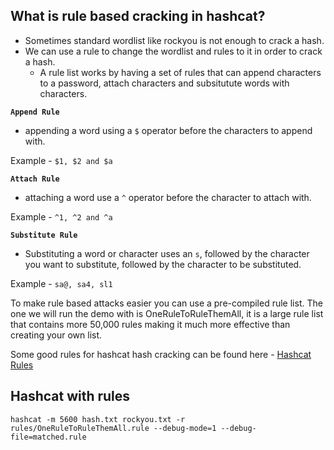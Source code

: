 ## What is rule based cracking in hashcat?
- Sometimes standard wordlist like rockyou is not enough to crack a hash.
- We can use a rule to change the wordlist and rules to it in order to crack a hash.
	- A rule list works by having a set of rules that can append characters to a password, attach characters and subsitutute words with characters.


**`Append Rule`**
- appending a word using a `$` operator before the characters to append with.

Example - `$1, $2 and $a`

**`Attach Rule`**
- attaching a word use a `^` operator before the character to attach with.

Example - `^1, ^2 and ^a`

**`Substitute Rule`**
- Substituting a word or character uses an `s`, followed by the character you want to substitute, followed by the character to be substituted.

Example - `sa@, sa4, sl1`


To make rule based attacks easier you can use a pre-compiled rule list. The one we will run the demo with is OneRuleToRuleThemAll, it is a large rule list that contains more 50,000 rules making it much more effective than creating your own list. 

Some good rules for hashcat hash cracking can be found here - [Hashcat Rules](https://github.com/NotSoSecure/password_cracking_rules/blob/master/OneRuleToRuleThemAll.rule)


## Hashcat with rules
```
hashcat -m 5600 hash.txt rockyou.txt -r rules/OneRuleToRuleThemAll.rule --debug-mode=1 --debug-file=matched.rule
```
